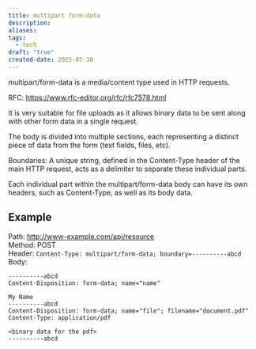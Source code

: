 ```yaml
---
title: multipart form-data
description: 
aliases: 
tags:
  - tech
draft: "true"
created-date: 2025-07-30
---
```

multipart/form-data is a media/content type used in HTTP requests.

RFC: https://www.rfc-editor.org/rfc/rfc7578.html

It is very suitable for file uploads as it allows binary data to be sent along with other form data in a single request.


The body is divided into multiple sections, each representing a distinct piece of data from the form (text fields, files, etc).

Boundaries: A unique string, defined in the Content-Type header of the main HTTP request, acts as a delimiter to separate these individual parts.

Each individual part within the multipart/form-data body can have its own headers, such as Content-Type, as well as its body data.

## Example


Path: http://www-example.com/api/resource  
Method: POST  
Header: `Content-Type: multipart/form-data; boundary=----------abcd`   
Body:
```
----------abcd
Content-Disposition: form-data; name="name"

My Name
----------abcd
Content-Disposition: form-data; name="file"; filename="document.pdf"
Content-Type: application/pdf

<binary data for the pdf>
----------abcd

```

